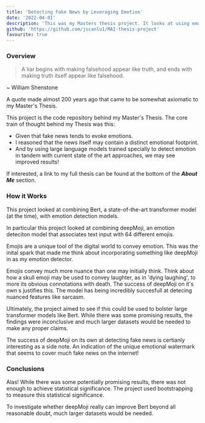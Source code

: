 ```yaml
---
title: 'Detecting Fake News by Leveraging Emotion'
date: '2022-04-01'
description: 'This was my Masters thesis project. It looks at using emotion detection models alongside more general state-of-the-art transformer models to try and improve the fake news detection.'
github: 'https://github.com/jscanlo1/MAI-thesis-project'
favourite: true
---
```


### Overview

> A liar begins with making falsehood appear like truth, and ends with making truth itself appear like falsehood. 

~ William Shenstone

A quote made almost 200 years ago that came to be somewhat axiomatic to my Master's Thesis.

This project is the code repository behind my Master's Thesis.
The core train of thought behind my Thesis was this:
 - Given that fake news tends to evoke emotions.
 - I reasoned that the news itself may contain a distinct emotional footprint.
 - And by using large language models trained specially to detect emotion in tandem with current state of the art approaches, we may see improved results!


If interested, a link to my full thesis can be found at the bottom of the ***About Me*** section.



### How it Works


This project looked at combining Bert, a  state-of-the-art transformer model (at the time), with emotion detection models.

In particular this project looked at combining deepMoji, an emotion deteciton model that associates text input with 64 different emojis.

Emojis are a unique tool of the digital world to convey emotion. 
This was the inital spark that made me think about incorporating something like deepMoji in as my emotion detector.

Emojis  convey much more nuance than one may initially think. 
Think about how a skull emoji may be used to convey laughter, as in 'dying laughing', to more its obvious connotations with death.
The success of deepMoji on it's own s justifies this. 
The model has being incredibly succesfull at detecing nuanced features like sarcasm.


Ultimately, the project aimed to see if this could be used to bolster large transformer models like Bert. 
While there was some promising results, the findings were inconclusive and much larger datasets would be needed to make any proper claims.

The success of deepMoji on its own at detecting fake news is certianly interesting as a side note. 
An indication of the unique emotional watermark that seems to cover much fake news on the internet!

### Conclusions

Alas! While there was some potentially promising results, there was not enough to achieve statistical significance. The project used bootstrapping to measure this statistical significance. 

To investigate whether deepMoji really can improve Bert beyond all reasonable doubt, much larger datasets would be needed.